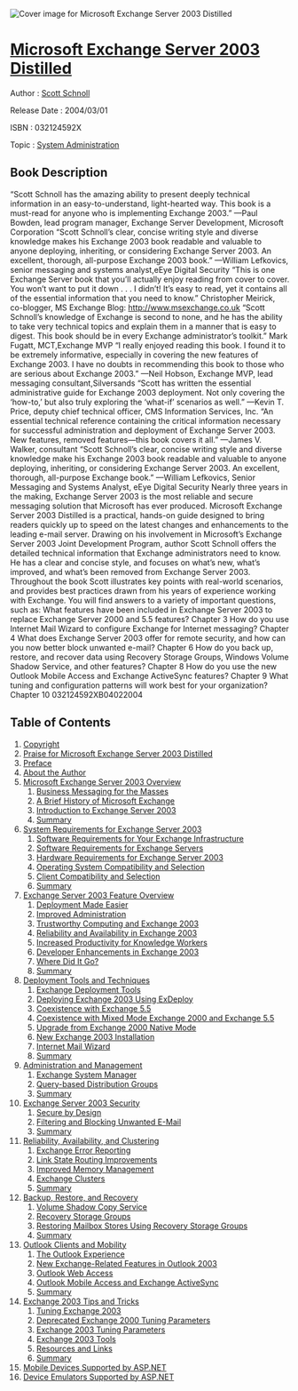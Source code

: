 ![Cover image for Microsoft Exchange Server 2003 Distilled](https://imgdetail.ebookreading.net/cover/cover/system_admin/EB032124592X.jpg)

[Microsoft Exchange Server 2003 Distilled](https://ebookreading.net/view/book/Microsoft+Exchange+Server+2003+Distilled-EB032124592X_1.html "Microsoft Exchange Server 2003 Distilled")
====================================================================================================================

Author : [Scott Schnoll](https://ebookreading.net/search/author/Scott+Schnoll)

Release Date : 2004/03/01

ISBN : 032124592X

Topic : [System Administration](https://ebookreading.net/search/category/system-administration)

Book Description
-----------------

“Scott Schnoll has the amazing ability to present deeply technical information in an easy-to-understand, light-hearted way. This book is a must-read for anyone who is implementing Exchange 2003.”
—Paul Bowden, lead program manager, Exchange Server Development, Microsoft Corporation
 “Scott Schnoll’s clear, concise writing style and diverse knowledge makes his Exchange 2003 book readable and valuable to anyone deploying, inheriting, or considering Exchange Server 2003. An excellent, thorough, all-purpose Exchange 2003 book.”
—William Lefkovics, senior messaging and systems analyst,eEye Digital Security
 “This is one Exchange Server book that you’ll actually enjoy reading from cover to cover. You won’t want to put it down . . . I didn’t! It’s easy to read, yet it contains all of the essential information that you need to know.”
Christopher Meirick, co-blogger, MS Exchange Blog: http://www.msexchange.co.uk
 “Scott Schnoll’s knowledge of Exchange is second to none, and he has the ability to take very technical topics and explain them in a manner that is easy to digest. This book should be in every Exchange administrator’s toolkit.”
Mark Fugatt, MCT,Exchange MVP
 “I really enjoyed reading this book. I found it to be extremely informative, especially in covering the new features of Exchange 2003. I have no doubts in recommending this book to those who are serious about Exchange 2003.”
—Neil Hobson, Exchange MVP, lead messaging consultant,Silversands
 “Scott has written the essential administrative guide for Exchange 2003 deployment. Not only covering the ‘how-to,’ but also truly exploring the ‘what-if’ scenarios as well.”
—Kevin T. Price, deputy chief technical officer, CMS Information Services, Inc.
 “An essential technical reference containing the critical information necessary for successful administration and deployment of Exchange Server 2003. New features, removed features—this book covers it all.”
—James V. Walker, consultant
 “Scott Schnoll’s clear, concise writing style and diverse knowledge make his Exchange 2003 book readable and valuable to anyone deploying, inheriting, or considering Exchange Server 2003. An excellent, thorough, all-purpose Exchange book.”
—William Lefkovics, Senior Messaging and Systems Analyst, eEye Digital Security
Nearly three years in the making, Exchange Server 2003 is the most reliable and secure messaging solution that Microsoft has ever produced. Microsoft Exchange Server 2003 Distilled is a practical, hands-on guide designed to bring readers quickly up to speed on the latest changes and enhancements to the leading e-mail server.
Drawing on his involvement in Microsoft’s Exchange Server 2003 Joint Development Program, author Scott Schnoll offers the detailed technical information that Exchange administrators need to know. He has a clear and concise style, and focuses on what’s new, what’s improved, and what’s been removed from Exchange Server 2003. Throughout the book Scott illustrates key points with real-world scenarios, and provides best practices drawn from his years of experience working with Exchange.
You will find answers to a variety of important questions, such as:
What features have been included in Exchange Server 2003 to replace Exchange Server 2000 and 5.5 features? Chapter 3
How do you use Internet Mail Wizard to configure Exchange for Internet messaging? Chapter 4
What does Exchange Server 2003 offer for remote security, and how can you now better block unwanted e-mail? Chapter 6
How do you back up, restore, and recover data using Recovery Storage Groups, Windows Volume Shadow Service, and other features? Chapter 8
How do you use the new Outlook Mobile Access and Exchange ActiveSync features? Chapter 9
What tuning and configuration patterns will work best for your organization? Chapter 10
 032124592XB04022004
              
Table of Contents
-----------------

1. [Copyright](https://ebookreading.net/view/book/Microsoft+Exchange+Server+2003+Distilled-EB032124592X_1.html)
1. [Praise for Microsoft Exchange Server 2003 Distilled](https://ebookreading.net/view/book/Microsoft+Exchange+Server+2003+Distilled-EB032124592X_2.html)
1. [Preface](https://ebookreading.net/view/book/Microsoft+Exchange+Server+2003+Distilled-EB032124592X_3.html)
1. [About the Author](https://ebookreading.net/view/book/Microsoft+Exchange+Server+2003+Distilled-EB032124592X_4.html)
1. [Microsoft Exchange Server 2003 Overview](https://ebookreading.net/view/book/Microsoft+Exchange+Server+2003+Distilled-EB032124592X_5.html)
    1. [Business Messaging for the Masses](https://ebookreading.net/view/book/Microsoft+Exchange+Server+2003+Distilled-EB032124592X_6.html)
    1. [A Brief History of Microsoft Exchange](https://ebookreading.net/view/book/Microsoft+Exchange+Server+2003+Distilled-EB032124592X_7.html)
    1. [Introduction to Exchange Server 2003](https://ebookreading.net/view/book/Microsoft+Exchange+Server+2003+Distilled-EB032124592X_8.html)
    1. [Summary](https://ebookreading.net/view/book/Microsoft+Exchange+Server+2003+Distilled-EB032124592X_9.html)
1. [System Requirements for Exchange Server 2003](https://ebookreading.net/view/book/Microsoft+Exchange+Server+2003+Distilled-EB032124592X_10.html)
    1. [Software Requirements for Your Exchange Infrastructure](https://ebookreading.net/view/book/Microsoft+Exchange+Server+2003+Distilled-EB032124592X_11.html)
    1. [Software Requirements for Exchange Servers](https://ebookreading.net/view/book/Microsoft+Exchange+Server+2003+Distilled-EB032124592X_12.html)
    1. [Hardware Requirements for Exchange Server 2003](https://ebookreading.net/view/book/Microsoft+Exchange+Server+2003+Distilled-EB032124592X_13.html)
    1. [Operating System Compatibility and Selection](https://ebookreading.net/view/book/Microsoft+Exchange+Server+2003+Distilled-EB032124592X_14.html)
    1. [Client Compatibility and Selection](https://ebookreading.net/view/book/Microsoft+Exchange+Server+2003+Distilled-EB032124592X_15.html)
    1. [Summary](https://ebookreading.net/view/book/Microsoft+Exchange+Server+2003+Distilled-EB032124592X_16.html)
1. [Exchange Server 2003 Feature Overview](https://ebookreading.net/view/book/Microsoft+Exchange+Server+2003+Distilled-EB032124592X_17.html)
    1. [Deployment Made Easier](https://ebookreading.net/view/book/Microsoft+Exchange+Server+2003+Distilled-EB032124592X_18.html)
    1. [Improved Administration](https://ebookreading.net/view/book/Microsoft+Exchange+Server+2003+Distilled-EB032124592X_19.html)
    1. [Trustworthy Computing and Exchange 2003](https://ebookreading.net/view/book/Microsoft+Exchange+Server+2003+Distilled-EB032124592X_20.html)
    1. [Reliability and Availability in Exchange 2003](https://ebookreading.net/view/book/Microsoft+Exchange+Server+2003+Distilled-EB032124592X_21.html)
    1. [Increased Productivity for Knowledge Workers](https://ebookreading.net/view/book/Microsoft+Exchange+Server+2003+Distilled-EB032124592X_22.html)
    1. [Developer Enhancements in Exchange 2003](https://ebookreading.net/view/book/Microsoft+Exchange+Server+2003+Distilled-EB032124592X_23.html)
    1. [Where Did It Go?](https://ebookreading.net/view/book/Microsoft+Exchange+Server+2003+Distilled-EB032124592X_24.html)
    1. [Summary](https://ebookreading.net/view/book/Microsoft+Exchange+Server+2003+Distilled-EB032124592X_25.html)
1. [Deployment Tools and Techniques](https://ebookreading.net/view/book/Microsoft+Exchange+Server+2003+Distilled-EB032124592X_26.html)
    1. [Exchange Deployment Tools](https://ebookreading.net/view/book/Microsoft+Exchange+Server+2003+Distilled-EB032124592X_27.html)
    1. [Deploying Exchange 2003 Using ExDeploy](https://ebookreading.net/view/book/Microsoft+Exchange+Server+2003+Distilled-EB032124592X_28.html)
    1. [Coexistence with Exchange 5.5](https://ebookreading.net/view/book/Microsoft+Exchange+Server+2003+Distilled-EB032124592X_29.html)
    1. [Coexistence with Mixed Mode Exchange 2000 and Exchange 5.5](https://ebookreading.net/view/book/Microsoft+Exchange+Server+2003+Distilled-EB032124592X_30.html)
    1. [Upgrade from Exchange 2000 Native Mode](https://ebookreading.net/view/book/Microsoft+Exchange+Server+2003+Distilled-EB032124592X_31.html)
    1. [New Exchange 2003 Installation](https://ebookreading.net/view/book/Microsoft+Exchange+Server+2003+Distilled-EB032124592X_32.html)
    1. [Internet Mail Wizard](https://ebookreading.net/view/book/Microsoft+Exchange+Server+2003+Distilled-EB032124592X_33.html)
    1. [Summary](https://ebookreading.net/view/book/Microsoft+Exchange+Server+2003+Distilled-EB032124592X_34.html)
1. [Administration and Management](https://ebookreading.net/view/book/Microsoft+Exchange+Server+2003+Distilled-EB032124592X_35.html)
    1. [Exchange System Manager](https://ebookreading.net/view/book/Microsoft+Exchange+Server+2003+Distilled-EB032124592X_36.html)
    1. [Query-based Distribution Groups](https://ebookreading.net/view/book/Microsoft+Exchange+Server+2003+Distilled-EB032124592X_37.html)
    1. [Summary](https://ebookreading.net/view/book/Microsoft+Exchange+Server+2003+Distilled-EB032124592X_38.html)
1. [Exchange Server 2003 Security](https://ebookreading.net/view/book/Microsoft+Exchange+Server+2003+Distilled-EB032124592X_39.html)
    1. [Secure by Design](https://ebookreading.net/view/book/Microsoft+Exchange+Server+2003+Distilled-EB032124592X_40.html)
    1. [Filtering and Blocking Unwanted E-Mail](https://ebookreading.net/view/book/Microsoft+Exchange+Server+2003+Distilled-EB032124592X_41.html)
    1. [Summary](https://ebookreading.net/view/book/Microsoft+Exchange+Server+2003+Distilled-EB032124592X_42.html)
1. [Reliability, Availability, and Clustering](https://ebookreading.net/view/book/Microsoft+Exchange+Server+2003+Distilled-EB032124592X_43.html)
    1. [Exchange Error Reporting](https://ebookreading.net/view/book/Microsoft+Exchange+Server+2003+Distilled-EB032124592X_44.html)
    1. [Link State Routing Improvements](https://ebookreading.net/view/book/Microsoft+Exchange+Server+2003+Distilled-EB032124592X_45.html)
    1. [Improved Memory Management](https://ebookreading.net/view/book/Microsoft+Exchange+Server+2003+Distilled-EB032124592X_46.html)
    1. [Exchange Clusters](https://ebookreading.net/view/book/Microsoft+Exchange+Server+2003+Distilled-EB032124592X_47.html)
    1. [Summary](https://ebookreading.net/view/book/Microsoft+Exchange+Server+2003+Distilled-EB032124592X_48.html)
1. [Backup, Restore, and Recovery](https://ebookreading.net/view/book/Microsoft+Exchange+Server+2003+Distilled-EB032124592X_49.html)
    1. [Volume Shadow Copy Service](https://ebookreading.net/view/book/Microsoft+Exchange+Server+2003+Distilled-EB032124592X_50.html)
    1. [Recovery Storage Groups](https://ebookreading.net/view/book/Microsoft+Exchange+Server+2003+Distilled-EB032124592X_51.html)
    1. [Restoring Mailbox Stores Using Recovery Storage Groups](https://ebookreading.net/view/book/Microsoft+Exchange+Server+2003+Distilled-EB032124592X_52.html)
    1. [Summary](https://ebookreading.net/view/book/Microsoft+Exchange+Server+2003+Distilled-EB032124592X_53.html)
1. [Outlook Clients and Mobility](https://ebookreading.net/view/book/Microsoft+Exchange+Server+2003+Distilled-EB032124592X_54.html)
    1. [The Outlook Experience](https://ebookreading.net/view/book/Microsoft+Exchange+Server+2003+Distilled-EB032124592X_55.html)
    1. [New Exchange-Related Features in Outlook 2003](https://ebookreading.net/view/book/Microsoft+Exchange+Server+2003+Distilled-EB032124592X_56.html)
    1. [Outlook Web Access](https://ebookreading.net/view/book/Microsoft+Exchange+Server+2003+Distilled-EB032124592X_57.html)
    1. [Outlook Mobile Access and Exchange ActiveSync](https://ebookreading.net/view/book/Microsoft+Exchange+Server+2003+Distilled-EB032124592X_58.html)
    1. [Summary](https://ebookreading.net/view/book/Microsoft+Exchange+Server+2003+Distilled-EB032124592X_59.html)
1. [Exchange 2003 Tips and Tricks](https://ebookreading.net/view/book/Microsoft+Exchange+Server+2003+Distilled-EB032124592X_60.html)
    1. [Tuning Exchange 2003](https://ebookreading.net/view/book/Microsoft+Exchange+Server+2003+Distilled-EB032124592X_61.html)
    1. [Deprecated Exchange 2000 Tuning Parameters](https://ebookreading.net/view/book/Microsoft+Exchange+Server+2003+Distilled-EB032124592X_62.html)
    1. [Exchange 2003 Tuning Parameters](https://ebookreading.net/view/book/Microsoft+Exchange+Server+2003+Distilled-EB032124592X_63.html)
    1. [Exchange 2003 Tools](https://ebookreading.net/view/book/Microsoft+Exchange+Server+2003+Distilled-EB032124592X_64.html)
    1. [Resources and Links](https://ebookreading.net/view/book/Microsoft+Exchange+Server+2003+Distilled-EB032124592X_65.html)
    1. [Summary](https://ebookreading.net/view/book/Microsoft+Exchange+Server+2003+Distilled-EB032124592X_66.html)
1. [Mobile Devices Supported by ASP.NET](https://ebookreading.net/view/book/Microsoft+Exchange+Server+2003+Distilled-EB032124592X_67.html)
1. [Device Emulators Supported by ASP.NET](https://ebookreading.net/view/book/Microsoft+Exchange+Server+2003+Distilled-EB032124592X_68.html)
